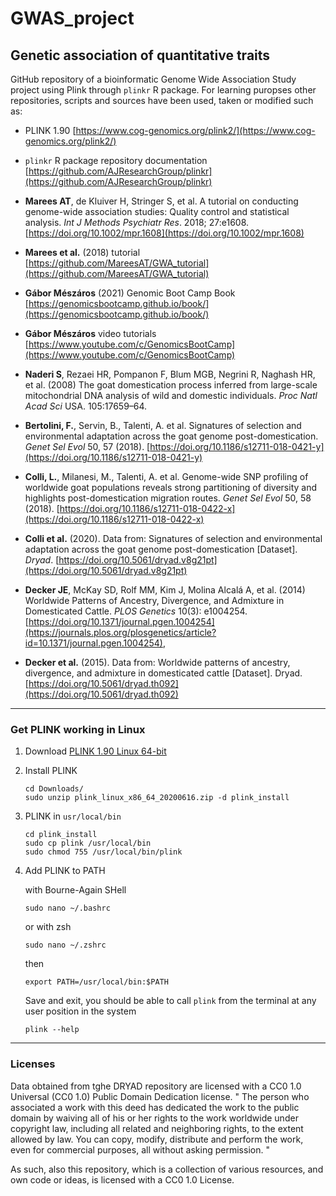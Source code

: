 # GWAS_project

## Genetic association of quantitative traits

GitHub repository of a bioinformatic Genome Wide Association Study project using
Plink through `plinkr` R package. For learning puropses other repositories,
scripts and sources have been used, taken or modified such as:

- PLINK 1.90 [https://www.cog-genomics.org/plink2/](https://www.cog-genomics.org/plink2/)
- `plinkr` R package repository documentation
  [https://github.com/AJResearchGroup/plinkr](https://github.com/AJResearchGroup/plinkr)

- **Marees AT**, de Kluiver H, Stringer S, et al. A tutorial on conducting
  genome-wide association studies: Quality control and statistical analysis.
  _Int J Methods Psychiatr Res_. 2018; 27:e1608.
  [https://doi.org/10.1002/mpr.1608](https://doi.org/10.1002/mpr.1608)
- **Marees et al.** (2018) tutorial
  [https://github.com/MareesAT/GWA_tutorial](https://github.com/MareesAT/GWA_tutorial)

- **Gábor Mészáros** (2021) Genomic Boot Camp Book
  [https://genomicsbootcamp.github.io/book/](https://genomicsbootcamp.github.io/book/)
- **Gábor Mészáros** video tutorials [https://www.youtube.com/c/GenomicsBootCamp](https://www.youtube.com/c/GenomicsBootCamp)

- **Naderi S**, Rezaei HR, Pompanon F, Blum MGB, Negrini R, Naghash HR, et al. (2008) The goat domestication process inferred from large-scale mitochondrial DNA analysis of wild and domestic individuals. *Proc Natl Acad Sci* USA. 105:17659–64.

- **Bertolini, F.**, Servin, B., Talenti, A. et al. Signatures of selection and environmental adaptation across the goat genome post-domestication. *Genet Sel Evol* 50, 57 (2018). [https://doi.org/10.1186/s12711-018-0421-y](https://doi.org/10.1186/s12711-018-0421-y)

- **Colli, L.**, Milanesi, M., Talenti, A. et al. Genome-wide SNP profiling of worldwide goat populations reveals strong partitioning of diversity and highlights post-domestication migration routes. *Genet Sel Evol* 50, 58 (2018). [https://doi.org/10.1186/s12711-018-0422-x](https://doi.org/10.1186/s12711-018-0422-x)
- **Colli et al.** (2020). Data from: Signatures of selection and environmental adaptation across the goat genome post-domestication [Dataset]. *Dryad*. [https://doi.org/10.5061/dryad.v8g21pt](https://doi.org/10.5061/dryad.v8g21pt)

- **Decker JE**, McKay SD, Rolf MM, Kim J, Molina Alcalá A, et al. (2014) Worldwide Patterns of Ancestry, Divergence, and Admixture in Domesticated Cattle. *PLOS Genetics* 10(3):
  e1004254.[https://doi.org/10.1371/journal.pgen.1004254](https://journals.plos.org/plosgenetics/article?id=10.1371/journal.pgen.1004254),
- **Decker et al.** (2015). Data from: Worldwide patterns of ancestry, divergence, and admixture in domesticated cattle [Dataset]. Dryad. [https://doi.org/10.5061/dryad.th092](https://doi.org/10.5061/dryad.th092)
  
---

### Get PLINK working in Linux

1.  Download [PLINK 1.90 Linux 64-bit](https://s3.amazonaws.com/plink1-assets/plink_linux_x86_64_20231211.zip)
2.  Install PLINK
    ```
    cd Downloads/
    sudo unzip plink_linux_x86_64_20200616.zip -d plink_install
    ```
3.  PLINK in `usr/local/bin`

    ```
    cd plink_install
    sudo cp plink /usr/local/bin
    sudo chmod 755 /usr/local/bin/plink
    ```

4.  Add PLINK to PATH

    with Bourne-Again SHell
    ```
    sudo nano ~/.bashrc
    ```

    or with zsh

    ```
    sudo nano ~/.zshrc
    ```

    then

    ```
    export PATH=/usr/local/bin:$PATH
    ```

    Save and exit, you should be able to call `plink` from the terminal at any user
    position in the system

    ```
    plink --help
    ```
---
### Licenses
Data obtained from tghe DRYAD repository are licensed with a  CC0 1.0 Universal (CC0 1.0) Public Domain Dedication license. 
"
    The person who associated a work with this deed has dedicated the work to the public domain by waiving all of his or her rights to the work worldwide under copyright law, including all related and neighboring rights, to the extent allowed by law.
    You can copy, modify, distribute and perform the work, even for commercial purposes, all without asking permission.
"

As such, also this repository, which is a collection of various resources, and own code or ideas, is licensed with a CC0 1.0 License.

